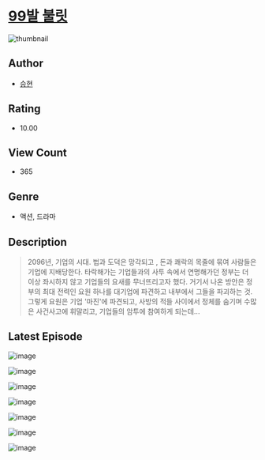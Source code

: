 # [99발 불릿](https://comic.naver.com/challenge/list?titleId=811387)
![thumbnail](https://image-comic.pstatic.net/user_contents_data/challenge_comic/2023/05/26/359468/upload_7090126177040871481_480x623.jpeg)

## Author
- [승현](https://comic.naver.com/artistTitle?id=359468)

## Rating
- 10.00

## View Count
- 365

## Genre
- 액션, 드라마

## Description
> 2096년, 기업의 시대. 법과 도덕은 망각되고 , 돈과 쾌락의 목줄에 묶여 사람들은 기업에 지배당한다. 타락해가는 기업들과의 사투 속에서 연명해가던 정부는 더 이상 좌시하지 않고 기업들의 요새를 무너뜨리고자 했다. 거기서 나온 방안은 정부의 최대 전력인 요원 하나를 대기업에 파견하고 내부에서 그들을 파괴하는 것. 그렇게 요원은 기업 '마진'에 파견되고, 사방의 적들 사이에서 정체를 숨기며 수많은 사건사고에 휘말리고, 기업들의 암투에 참여하게 되는데...


## Latest Episode
![image](https://image-comic.pstatic.net/user_contents_data/challenge_comic/2023/05/26/359468/upload_4050818769326596916.jpeg)

![image](https://image-comic.pstatic.net/user_contents_data/challenge_comic/2023/05/26/359468/upload_3991706824439314788.jpeg)

![image](https://image-comic.pstatic.net/user_contents_data/challenge_comic/2023/05/26/359468/upload_4134697216381313635.jpeg)

![image](https://image-comic.pstatic.net/user_contents_data/challenge_comic/2023/05/26/359468/upload_3774969975596541281.jpeg)

![image](https://image-comic.pstatic.net/user_contents_data/challenge_comic/2023/05/26/359468/upload_7147602042740302438.jpeg)

![image](https://image-comic.pstatic.net/user_contents_data/challenge_comic/2023/05/26/359468/upload_3905858064644137522.jpeg)

![image](https://image-comic.pstatic.net/user_contents_data/challenge_comic/2023/05/26/359468/upload_7089563230529468212.jpeg)
